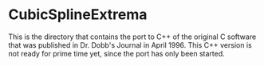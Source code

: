 # CubicSplineExtrema

This is the directory that contains the port to C++ of the original C software that was published in Dr. Dobb's Journal in April 1996. This C++ version is not ready for prime time yet, since the port has only been started.
